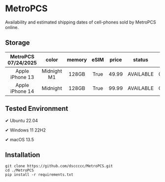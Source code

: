 # MetroPCS
Availability and estimated shipping dates of cell-phones sold by MetroPCS online.
## Storage
|MetroPCS 07/24/2025|color|memory|eSIM|price|status|shipping from|shipping to|
|:--:|:--:|:--:|:--:|:--:|:--:|:--:|:--:|
|Apple iPhone 13|Midnight M1|128GB|True|49.99|AVAILABLE|07/23/2025|07/28/2025|
|Apple iPhone 14|Midnight|128GB|True|99.99|AVAILABLE|07/23/2025|07/28/2025|

## Tested Environment
✔ Ubuntu 22.04

✔ Windows 11 22H2

✔ macOS 13.5
## Installation
```
git clone https://github.com/dsccccc/MetroPCS.git
cd ./MetroPCS
pip install -r requirements.txt
```
